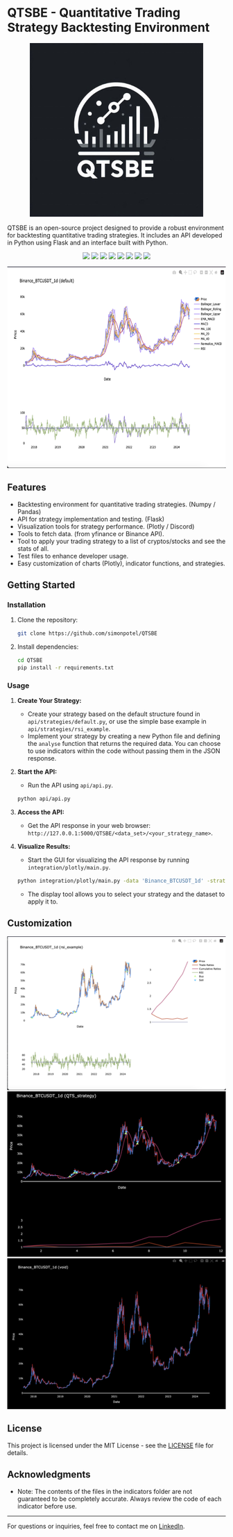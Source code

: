 # QTSBE - Quantitative Trading Strategy Backtesting Environment

<p align="center">
  <img src="https://github.com/simonpotel/QTSBE/blob/ed041293f294cd7a9caeff7c55f4baa0c3e93c61/files/logo.jpeg" width="400" height="400">
</p>

QTSBE is an open-source project designed to provide a robust environment for backtesting quantitative trading strategies. It includes an API developed in Python using Flask and an interface built with Python.

<p align="center">
  <img src="https://img.shields.io/badge/Python-FFD43B?style=for-the-badge&logo=python&logoColor=blue">
  <img src="https://img.shields.io/badge/flask-%23000.svg?style=for-the-badge&logo=flask&logoColor=white">
  <img src="https://img.shields.io/badge/pandas-%23150458.svg?style=for-the-badge&logo=pandas&logoColor=white">
  <img src="https://img.shields.io/badge/numpy-%23013243.svg?style=for-the-badge&logo=numpy&logoColor=white">
  <img src="https://img.shields.io/badge/Plotly-%233F4F75.svg?style=for-the-badge&logo=plotly&logoColor=white">
  <img src="https://img.shields.io/badge/Binance-FCD535?style=for-the-badge&logo=binance&logoColor=white">
  <img src="https://img.shields.io/badge/Yahoo!-6001D2?style=for-the-badge&logo=Yahoo!&logoColor=white">
  <img src="https://img.shields.io/badge/Linux-FCC624?style=for-the-badge&logo=linux&logoColor=black">
</p>

<p align="center">
  <img src="https://github.com/simonpotel/QTSBE/blob/dev_doc/assets/integration/plotly/white_2.png?raw=true" width="618.8" height="463.8">
</p>

## Features

- Backtesting environment for quantitative trading strategies. (Numpy / Pandas)
- API for strategy implementation and testing. (Flask)
- Visualization tools for strategy performance. (Plotly / Discord)
- Tools to fetch data. (from yfinance or Binance API).
- Tool to apply your trading strategy to a list of cryptos/stocks and see the stats of all.
- Test files to enhance developer usage.
- Easy customization of charts (Plotly), indicator functions, and strategies.

## Getting Started

### Installation

1. Clone the repository:

   ```bash
   git clone https://github.com/simonpotel/QTSBE
   ```

2. Install dependencies:

   ```bash
   cd QTSBE
   pip install -r requirements.txt
   ```

### Usage

1. **Create Your Strategy:**
   - Create your strategy based on the default structure found in `api/strategies/default.py`, or use the simple base example in `api/strategies/rsi_example`.
   - Implement your strategy by creating a new Python file and defining the `analyse` function that returns the required data. You can choose to use indicators within the code without passing them in the JSON response.

2. **Start the API:**
   - Run the API using `api/api.py`.

   ```bash
   python api/api.py
   ```

3. **Access the API:**
   - Get the API response in your web browser: `http://127.0.0.1:5000/QTSBE/<data_set>/<your_strategy_name>`.

4. **Visualize Results:**
   - Start the GUI for visualizing the API response by running `integration/plotly/main.py`.

   ```bash
   python integration/plotly/main.py -data 'Binance_BTCUSDT_1d' -strategy 'rsi_example' -multi_positions False
   ```

   - The display tool allows you to select your strategy and the dataset to apply it to.

## Customization

![image](https://github.com/simonpotel/QTSBE/blob/dev_doc/assets/integration/plotly/white_3.png?raw=true)
![image](https://github.com/simonpotel/QTSBE/blob/dev_doc/assets/integration/plotly/black_2.png?raw=true)
![image](https://github.com/simonpotel/QTSBE/blob/dev_doc/assets/integration/plotly/void.png?raw=true)

## License

This project is licensed under the MIT License - see the [LICENSE](LICENSE) file for details.

## Acknowledgments

- Note: The contents of the files in the indicators folder are not guaranteed to be completely accurate. Always review the code of each indicator before use.

---

For questions or inquiries, feel free to contact me on [LinkedIn](https://www.linkedin.com).
